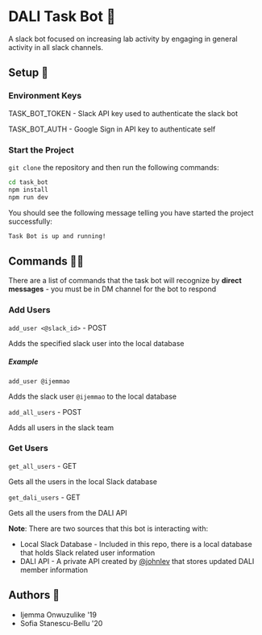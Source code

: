 # DALI Task Bot 🐝
A slack bot focused on increasing lab activity by engaging in general activity in all slack channels.

## Setup 🚀

### Environment Keys
 
TASK_BOT_TOKEN - Slack API key used to authenticate the slack bot

TASK_BOT_AUTH - Google Sign in API key to authenticate self

### Start the Project
`git clone` the repository and then run the following commands:

```bash
cd task_bot
npm install
npm run dev
```

You should see the following message telling you have started the project successfully:

```bash
Task Bot is up and running!
```

## Commands 💪🏾
There are a list of commands that the task bot will recognize by **direct messages** - you must be in DM channel for the bot to respond

### **Add Users**

`add_user <@slack_id>` - POST

Adds the specified slack user into the local database

##### Example

`add_user @ijemmao`

Adds the slack user `@ijemmao` to the local database

`add_all_users` - POST

Adds all users in the slack team

### **Get Users**

`get_all_users` - GET

Gets all the users in the local Slack database

`get_dali_users` - GET

Gets all the users from the DALI API

**Note**: There are two sources that this bot is interacting with:
* Local Slack Database - Included in this repo, there is a local database that holds Slack related user information
* DALI API - A private API created by [@johnlev](https://github.com/johnlev) that stores updated DALI member information

## Authors 📝
* Ijemma Onwuzulike '19
* Sofia Stanescu-Bellu '20
